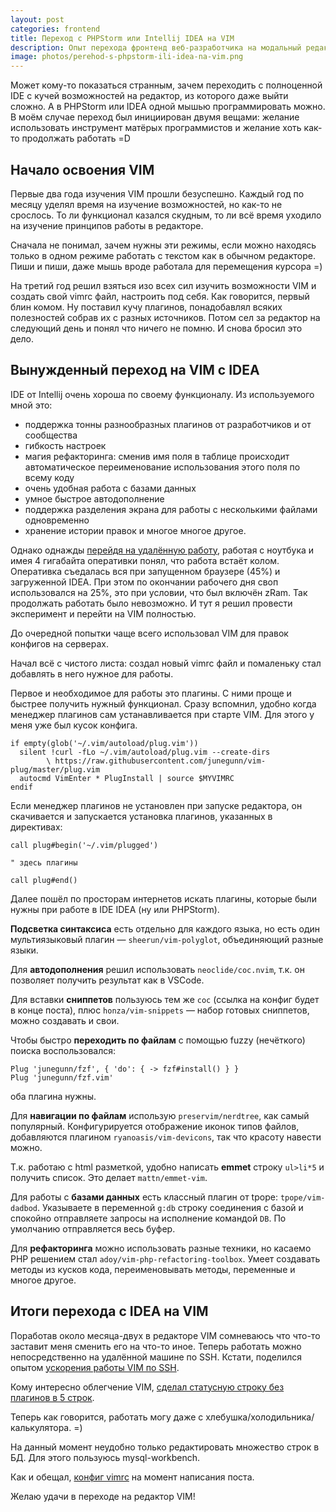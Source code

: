 ```yaml
---
layout: post
categories: frontend
title: Переход с PHPStorm или Intellij IDEA на VIM
description: Опыт перехода фронтенд веб-разработчика на модальный редактор VIM с IDE от Intellij. Почему, зачем и как.
image: photos/perehod-s-phpstorm-ili-idea-na-vim.png
---
```


Может кому-то показаться странным, зачем переходить с полноценной IDE с кучей возможностей
на редактор, из которого даже выйти сложно. А в PHPStorm или IDEA одной мышью
программировать можно. В моём случае переход был инициирован двумя вещами:
желание использовать инструмент матёрых программистов и желание хоть как-то
продолжать работать =D

## Начало освоения VIM

Первые два года изучения VIM прошли безуспешно. Каждый год по месяцу уделял
время на изучение возможностей, но как-то не срослось. То ли функционал казался
скудным, то ли всё время уходило на изучение принципов работы в редакторе.

Сначала не понимал, зачем нужны эти режимы, если можно находясь только в одном
режиме работать с текстом как в обычном редакторе. Пиши и пиши, даже мышь вроде
работала для перемещения курсора =)

На третий год решил взяться изо всех сил изучить возможности VIM и создать свой
vimrc файл, настроить под себя. Как говорится, первый блин комом. Ну поставил
кучу плагинов, понадобавлял всяких полезностей собрав их с разных источников.
Потом сел за редактор на следующий день и понял что ничего не помню. И снова
бросил это дело.

## Вынужденный переход на VIM с IDEA

IDE от Intellij очень хороша по своему функционалу. Из используемого мной это:

- поддержка тонны разнообразных плагинов от разработчиков и от сообщества
- гибкость настроек
- магия рефакторинга: сменив имя поля в таблице происходит автоматическое переименование использования этого поля по всему коду
- очень удобная работа с базами данных
- умное быстрое автодополнение
- поддержка разделения экрана для работы с несколькими файлами одновременно
- хранение истории правок
и многое многое другое.

Однако однажды [перейдя на удалённую работу](/blog/linux/rabotaem-udalyonno-po-ssh-na-karantine),
работая с ноутбука и имея 4 гигабайта оперативки понял, что работа встаёт колом.
Оперативка съедалась вся при запущенном браузере (45%) и загруженной IDEA.
При этом по окончании рабочего дня своп использовался на 25%, это при условии,
что был включён zRam. Так продолжать работать было невозможно. И тут я решил
провести эксперимент и перейти на VIM полностью.

До очередной попытки чаще всего использовал VIM для правок конфигов на серверах.

Начал всё с чистого листа: создал новый vimrc файл и помаленьку стал добавлять
в него нужное для работы.

Первое и необходимое для работы это плагины. С ними проще и быстрее получить
нужный функционал. Сразу вспомнил, удобно когда менеджер плагинов сам
устанавливается при старте VIM. Для этого у меня уже был кусок конфига.

```vim
if empty(glob('~/.vim/autoload/plug.vim'))
  silent !curl -fLo ~/.vim/autoload/plug.vim --create-dirs
        \ https://raw.githubusercontent.com/junegunn/vim-plug/master/plug.vim
  autocmd VimEnter * PlugInstall | source $MYVIMRC
endif
```

Если менеджер плагинов не установлен при запуске редактора, он скачивается
и запускается установка плагинов, указанных в директивах:

```vim
call plug#begin('~/.vim/plugged')

" здесь плагины

call plug#end()
```

Далее пошёл по просторам интернетов искать плагины, которые были нужны
при работе в IDE IDEA (ну или PHPStorm).

__Подсветка синтаксиса__ есть отдельно для каждого языка, но есть один мультиязыковый
плагин &mdash; `sheerun/vim-polyglot`, объединяющий разные языки.

Для __автодополнения__ решил использовать `neoclide/coc.nvim`, т.к. он позволяет
получить результат как в VSCode.

Для вставки __сниппетов__ пользуюсь тем же `coc` (ссылка на конфиг будет в конце поста),
плюс `honza/vim-snippets` &mdash; набор готовых сниппетов, можно создавать и свои.

Чтобы быстро __переходить по файлам__ с помощью fuzzy (нечёткого) поиска воспользовался:

```vim
Plug 'junegunn/fzf', { 'do': { -> fzf#install() } }
Plug 'junegunn/fzf.vim'
```
оба плагина нужны.

Для __навигации по файлам__ использую `preservim/nerdtree`, как самый популярный.
Конфигурируется отображение иконок типов файлов, добавляются плагином
`ryanoasis/vim-devicons`, так что красоту навести можно.

Т.к. работаю с html разметкой, удобно написать __emmet__ строку `ul>li*5` и получить список. Это
делает `mattn/emmet-vim`.

Для работы с __базами данных__ есть классный плагин от tpope: `tpope/vim-dadbod`.
Указываете в переменной `g:db` строку соединения с базой и спокойно отправляете
запросы на исполнение командой `DB`. По умолчанию отправляется весь буфер.

Для __рефакторинга__ можно использовать разные техники, но касаемо PHP решением
стал `adoy/vim-php-refactoring-toolbox`. Умеет создавать методы из кусков кода,
переименовывать методы, переменные и многое другое.

## Итоги перехода с IDEA на VIM

Поработав около месяца-двух в редакторе VIM сомневаюсь что что-то заставит меня
сменить его на что-то иное. Теперь работать можно непосредственно на удалённой
машине по SSH. Кстати, поделился опытом [ускорения работы VIM по SSH](/blog/linux/optimizaciya-i-uskorenie-vim).

Кому интересно облегчение VIM,
[сделал статусную строку без плагинов в 5 строк](/blog/linux/statusnaya-stroka-vim-bez-plaginov).

Теперь как говорится, работать могу даже с хлебушка/холодильника/калькулятора. =)

На данный момент неудобно только редактировать множество строк в БД. Для этого
пользуюсь mysql-workbench.

Как и обещал,
[конфиг vimrc](https://github.com/fagcinsk/dotfiles/blob/976c6fbcbeda91382b169d329e3f3a09449f9669/vim/.vimrc)
на момент написания поста.

Желаю удачи в переходе на редактор VIM!

